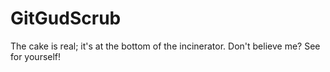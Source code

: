 # GitGudScrub
The cake is real; it's at the bottom of the incinerator. Don't believe me? See for yourself!